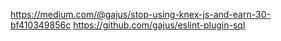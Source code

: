 https://medium.com/@gajus/stop-using-knex-js-and-earn-30-bf410349856c
https://github.com/gajus/eslint-plugin-sql
